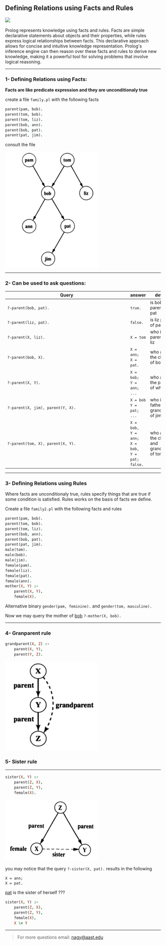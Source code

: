 ## Defining Relations using Facts and Rules


<img src="https://www.swi-prolog.org/icons/swipl.png" style="width:120px;"/>

Prolog represents knowledge using facts and rules. Facts are simple declarative statements about objects and their properties, while rules express logical relationships between facts. This declarative approach allows for concise and intuitive knowledge representation. Prolog's inference engine can then reason over these facts and rules to derive new knowledge, making it a powerful tool for solving problems that involve logical reasoning.


---
### 1- Defining Relations using Facts:

**Facts are like predicate expression and they are unconditionaly true**

create a file `family.pl` with the following facts
```prolog
parent(pam, bob).
parent(tom, bob).
parent(tom, liz).
parent(bob, ann).
parent(bob, pat).
parent(pat, jim).
```
consult the file

<img src="media/1.png" style="width:300px;"/>

---

### 2- Can be used to ask questions:
| <div style="width:40vw">Query</div> | answer | details |
| - | - | - |
| `?-parent(bob, pat).` | `true.` | is bob parent of pat |
| `?-parent(liz, pat).` | `false.` | is liz parent of pat |
| `?-parent(X, liz).` | `X = tom` | who is the parent of liz |
| `?-parent(bob, X).` | `X = ann;` <br> `X = pat.` | who are the childs of bob |
| `?-parent(X, Y).` | `X = bob;` <br> `Y = ann;` <br> `...` | who are the parents of who |
| `?-parent(X, jim), parent(Y, X).` | `X = bob` <br> `Y = pat;` <br> `...` | who is the father and grandfather of jim |
| `?-parent(tom, X), parent(X, Y).` | `X = bob,` <br> `Y = ann;` <br> `X = bob,` <br> `Y = pat;` <br> `false.` | who are the childs and grandchilds of tom |

---

### 3- Defining Relations using Rules

Where facts are unconditionaly true, rules specify things that are true if some condition is satisfied. Rules works on the basis of facts we define.

Create a file `family2.pl` with the following facts and rules

```prolog
parent(pam, bob).
parent(tom, bob).
parent(tom, liz).
parent(bob, ann).
parent(bob, pat).
parent(pat, jim).
male(tom).
male(bob).
male(jim).
female(pam).
female(liz).
female(pat).
female(ann).
mother(X, Y) :-
    parent(X, Y),
    female(X).
```

Alternative binary `gender(pam, feminine).` and `gender(tom, masculine).`

Now we may query the mother of <u>bob</u> `?-mother(X, bob).`

---
### 4- Granparent rule
```prolog
grandparent(X, Z) :- 
    parent(X, Y), 
    parent(Y, Z).
```
<img src="media/2.png" style="width:300px;"/>


### 5- Sister rule
---
```prolog
sister(X, Y) :- 
    parent(Z, X), 
    parent(Z, Y), 
    female(X).
```
<img src="media/3.png" style="width:300px;"/>

you may notice that the query `?-sister(X, pat).` results in the following
```
X = ann;
X = pat.
```

<u>pat</u> is the sister of herself ???

```prolog
sister(X, Y) :-
    parent(Z, X), 
    parent(Z, Y), 
    female(X), 
    X \= Y
```

---
> For more questions email: nagy@aast.edu
